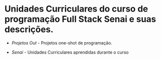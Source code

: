 # Unidades Curriculares do curso de programação Full Stack Senai e suas descrições.

- _*Projetos Out*_ - Projetos one-shot de programação.

- _*Senai*_ - Unidades Curriculares aprendidas durante o curso